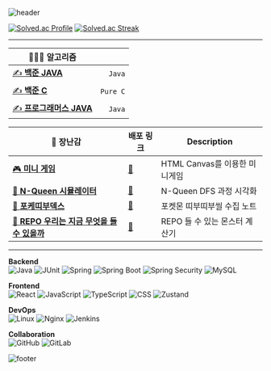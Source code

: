 ![header](https://capsule-render.vercel.app/api?type=waving&color=gradient&customColorList=15&height=200&section=header&text=SJ70&fontSize=70&fontAlign=85&fontAlignY=40&animation=fadeIn)

[![Solved.ac Profile](http://mazassumnida.wtf/api/v2/generate_badge?boj=sj70)](https://solved.ac/sj70/)
[![Solved.ac Streak](http://mazandi.herokuapp.com/api?handle=sj70&theme=cold)](https://solved.ac/sj70/)
<!-- [![Solved.ac stats](https://github-readme-solvedac.hyp3rflow.vercel.app/api/?handle=sj70)](https://solved.ac/sj70/) -->

---

|👨🏻‍💻 알고리즘 | |
| --- | ---: |
| [✍ **백준 JAVA**](https://github.com/SJ70/Baekjoon_Java) | `Java` |
| [✍ **백준 C**](https://github.com/SJ70/Baekjoon_Java) | `Pure C` |
| [✍ **프로그래머스 JAVA**](https://github.com/SJ70/Programmers_Java) | `Java` |

| 🧶 장난감 | 배포 링크 | Description |
| --- | --- | --- |
| [🎮 **미니 게임**](https://github.com/SJ70/mini_games) | [🔗](https://sj70.github.io/mini_games/) | HTML Canvas를 이용한 미니게임 |
| [👑 **N-Queen 시뮬레이터**](https://github.com/SJ70/N-Queen_Simulator) | [🔗](https://sj70.github.io/N-Queen_Simulator/) | N-Queen DFS 과정 시각화 |
| [🔴 **포케띠부덱스**](https://github.com/SJ70/poke-ttibu-dex) | [🔗](https://sj70.github.io/poke-ttibu-dex/) | 포켓몬 띠부띠부씰 수집 노트 |
| [🧮 **REPO 우리는 지금 무엇을 들 수 있을까**](https://github.com/SJ70/repo-what-can-we-hold-up-now) | [🔗](https://sj70.github.io/repo-what-can-we-hold-up-now/) | REPO 들 수 있는 몬스터 계산기 |

---

**Backend**  
![Java](https://img.shields.io/badge/Java-007396?style=for-the-badge&logo=openjdk&logoColor=white)
![JUnit](https://img.shields.io/badge/JUnit-25A162?style=for-the-badge&logo=junit5&logoColor=white)
![Spring](https://img.shields.io/badge/Spring-6DB33F?style=for-the-badge&logo=Spring&logoColor=white)
![Spring Boot](https://img.shields.io/badge/Spring_Boot-6DB33F?style=for-the-badge&logo=springboot&logoColor=white)
![Spring Security](https://img.shields.io/badge/Spring_Security-6DB33F?style=for-the-badge&logo=springsecurity&logoColor=white)
![MySQL](https://img.shields.io/badge/MySQL-4479A1?style=for-the-badge&logo=mysql&logoColor=white)

**Frontend**  
![React](https://img.shields.io/badge/React-61DAFB?style=for-the-badge&logo=react&logoColor=black)
![JavaScript](https://img.shields.io/badge/JavaScript-F7DF1E?style=for-the-badge&logo=javascript&logoColor=black)
![TypeScript](https://img.shields.io/badge/TypeScript-3178C6?style=for-the-badge&logo=typescript&logoColor=white)
![CSS](https://img.shields.io/badge/CSS-1572B6?style=for-the-badge&logo=css&logoColor=white)
![Zustand](https://img.shields.io/badge/Zustand-000000?style=for-the-badge&logo=zustand&logoColor=white)

**DevOps**  
![Linux](https://img.shields.io/badge/Linux-FCC624?style=for-the-badge&logo=linux&logoColor=black)
![Nginx](https://img.shields.io/badge/Nginx-009639?style=for-the-badge&logo=nginx&logoColor=white)
![Jenkins](https://img.shields.io/badge/Jenkins-D24939?style=for-the-badge&logo=jenkins&logoColor=white)

**Collaboration**  
![GitHub](https://img.shields.io/badge/GitHub-181717?style=for-the-badge&logo=github&logoColor=white)
![GitLab](https://img.shields.io/badge/GitLab-FC6D26?style=for-the-badge&logo=gitlab&logoColor=white)



![footer](https://capsule-render.vercel.app/api?type=waving&color=gradient&customColorList=15&height=100&section=footer)

